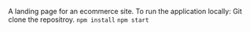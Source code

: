 A landing page for an ecommerce site.
To run the application locally:
Git clone the repositroy.
`npm install`
`npm start`
